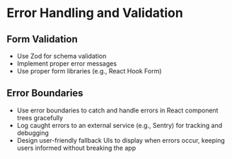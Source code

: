 # Error Handling and Validation

## Form Validation

- Use Zod for schema validation
- Implement proper error messages
- Use proper form libraries (e.g., React Hook Form)

## Error Boundaries

- Use error boundaries to catch and handle errors in React component trees gracefully
- Log caught errors to an external service (e.g., Sentry) for tracking and debugging
- Design user-friendly fallback UIs to display when errors occur, keeping users informed without breaking the app
